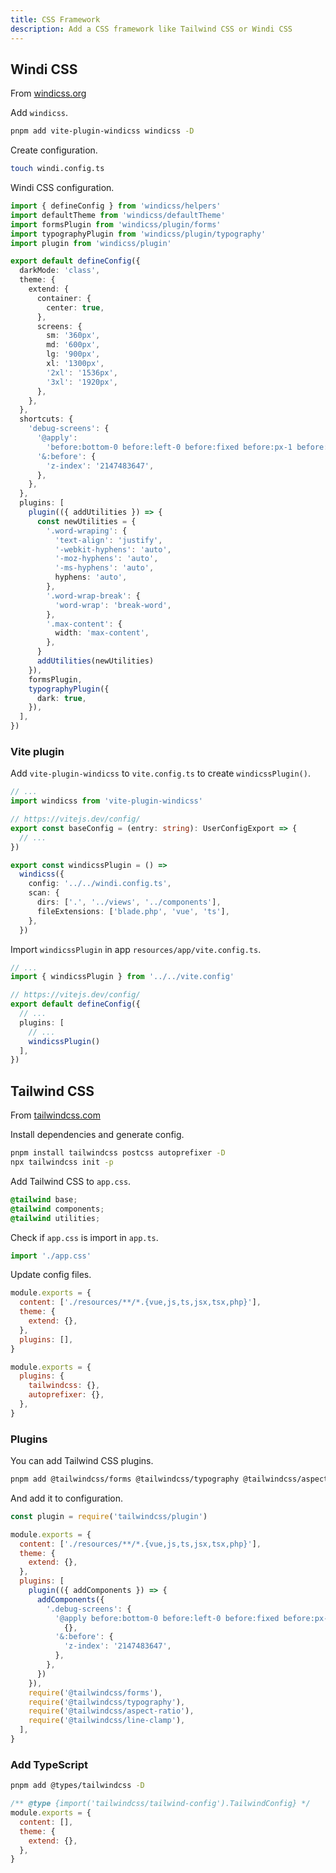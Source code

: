 ```yaml
---
title: CSS Framework
description: Add a CSS framework like Tailwind CSS or Windi CSS
---
```


## Windi CSS

From [windicss.org](https://windicss.org/)

Add `windicss`.

```bash
pnpm add vite-plugin-windicss windicss -D
```

Create configuration.

```bash
touch windi.config.ts
```

Windi CSS configuration.

```ts [windi.config.ts]
import { defineConfig } from 'windicss/helpers'
import defaultTheme from 'windicss/defaultTheme'
import formsPlugin from 'windicss/plugin/forms'
import typographyPlugin from 'windicss/plugin/typography'
import plugin from 'windicss/plugin'

export default defineConfig({
  darkMode: 'class',
  theme: {
    extend: {
      container: {
        center: true,
      },
      screens: {
        sm: '360px',
        md: '600px',
        lg: '900px',
        xl: '1300px',
        '2xl': '1536px',
        '3xl': '1920px',
      },
    },
  },
  shortcuts: {
    'debug-screens': {
      '@apply':
        'before:bottom-0 before:left-0 before:fixed before:px-1 before:text-sm before:bg-black before:text-white before:shadow-xl @sm:before:content-["screen:sm"] @md:before:content-["screen:md"] @lg:before:content-["screen:lg"] @xl:before:content-["screen:xl"] @2xl:before:content-["screen:2xl"] <sm:before:content-["screen:_"]',
      '&:before': {
        'z-index': '2147483647',
      },
    },
  },
  plugins: [
    plugin(({ addUtilities }) => {
      const newUtilities = {
        '.word-wraping': {
          'text-align': 'justify',
          '-webkit-hyphens': 'auto',
          '-moz-hyphens': 'auto',
          '-ms-hyphens': 'auto',
          hyphens: 'auto',
        },
        '.word-wrap-break': {
          'word-wrap': 'break-word',
        },
        '.max-content': {
          width: 'max-content',
        },
      }
      addUtilities(newUtilities)
    }),
    formsPlugin,
    typographyPlugin({
      dark: true,
    }),
  ],
})
```

### Vite plugin

Add `vite-plugin-windicss` to `vite.config.ts` to create `windicssPlugin()`.

```ts [vite.config.ts]
// ...
import windicss from 'vite-plugin-windicss'

// https://vitejs.dev/config/
export const baseConfig = (entry: string): UserConfigExport => {
  // ...
})

export const windicssPlugin = () =>
  windicss({
    config: '../../windi.config.ts',
    scan: {
      dirs: ['.', '../views', '../components'],
      fileExtensions: ['blade.php', 'vue', 'ts'],
    },
  })
```

Import `windicssPlugin` in app `resources/app/vite.config.ts`.

```ts [resources/views/vite.config.ts]
// ...
import { windicssPlugin } from '../../vite.config'

// https://vitejs.dev/config/
export default defineConfig({
  // ...
  plugins: [
    // ...
    windicssPlugin()
  ],
})
```

## Tailwind CSS

From [tailwindcss.com](https://tailwindcss.com/)

Install dependencies and generate config.

```bash
pnpm install tailwindcss postcss autoprefixer -D
npx tailwindcss init -p
```

Add Tailwind CSS to `app.css`.

```css [resources/views/app.css]
@tailwind base;
@tailwind components;
@tailwind utilities;
```

Check if `app.css` is import in `app.ts`.

```ts [resources/views/app.ts]
import './app.css'
```

Update config files.

```js [tailwind.config.js]
module.exports = {
  content: ['./resources/**/*.{vue,js,ts,jsx,tsx,php}'],
  theme: {
    extend: {},
  },
  plugins: [],
}
```

```js [postcss.config.js]
module.exports = {
  plugins: {
    tailwindcss: {},
    autoprefixer: {},
  },
}
```

### Plugins

You can add Tailwind CSS plugins.

```bash
pnpm add @tailwindcss/forms @tailwindcss/typography @tailwindcss/aspect-ratio @tailwindcss/line-clamp -D
```

And add it to configuration.

```js [tailwind.config.js]
const plugin = require('tailwindcss/plugin')

module.exports = {
  content: ['./resources/**/*.{vue,js,ts,jsx,tsx,php}'],
  theme: {
    extend: {},
  },
  plugins: [
    plugin(({ addComponents }) => {
      addComponents({
        '.debug-screens': {
          '@apply before:bottom-0 before:left-0 before:fixed before:px-1 before:text-sm before:bg-black before:text-white before:shadow-xl before:content-["screen:_"] sm:before:content-["screen:sm"] md:before:content-["screen:md"] lg:before:content-["screen:lg"] xl:before:content-["screen:xl"] 2xl:before:content-["screen:2xl"]':
            {},
          '&:before': {
            'z-index': '2147483647',
          },
        },
      })
    }),
    require('@tailwindcss/forms'),
    require('@tailwindcss/typography'),
    require('@tailwindcss/aspect-ratio'),
    require('@tailwindcss/line-clamp'),
  ],
}
```

### Add TypeScript

```bash
pnpm add @types/tailwindcss -D
```

```js [tailwind.config.js]
/** @type {import('tailwindcss/tailwind-config').TailwindConfig} */
module.exports = {
  content: [],
  theme: {
    extend: {},
  },
}
```
